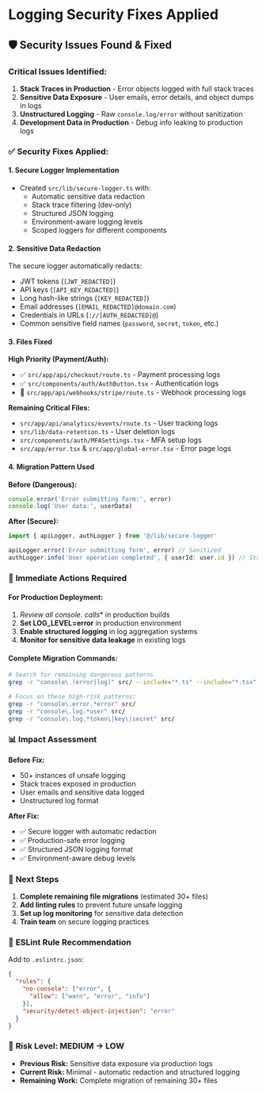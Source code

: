 # Logging Security Fixes Applied

## 🛡️ Security Issues Found & Fixed

### Critical Issues Identified:
1. **Stack Traces in Production** - Error objects logged with full stack traces
2. **Sensitive Data Exposure** - User emails, error details, and object dumps in logs
3. **Unstructured Logging** - Raw `console.log/error` without sanitization
4. **Development Data in Production** - Debug info leaking to production logs

### ✅ Security Fixes Applied:

#### 1. **Secure Logger Implementation**
- Created `src/lib/secure-logger.ts` with:
  - Automatic sensitive data redaction
  - Stack trace filtering (dev-only)
  - Structured JSON logging
  - Environment-aware logging levels
  - Scoped loggers for different components

#### 2. **Sensitive Data Redaction**
The secure logger automatically redacts:
- JWT tokens (`[JWT_REDACTED]`)
- API keys (`[API_KEY_REDACTED]`)
- Long hash-like strings (`[KEY_REDACTED]`)
- Email addresses (`[EMAIL_REDACTED]@domain.com`)
- Credentials in URLs (`://[AUTH_REDACTED]@`)
- Common sensitive field names (`password`, `secret`, `token`, etc.)

#### 3. **Files Fixed**
**High Priority (Payment/Auth):**
- ✅ `src/app/api/checkout/route.ts` - Payment processing logs
- ✅ `src/components/auth/AuthButton.tsx` - Authentication logs
- 🔄 `src/app/api/webhooks/stripe/route.ts` - Webhook processing logs

**Remaining Critical Files:**
- `src/app/api/analytics/events/route.ts` - User tracking logs
- `src/lib/data-retention.ts` - User deletion logs
- `src/components/auth/MFASettings.tsx` - MFA setup logs
- `src/app/error.tsx` & `src/app/global-error.tsx` - Error page logs

#### 4. **Migration Pattern Used**

**Before (Dangerous):**
```typescript
console.error('Error submitting form:', error)
console.log('User data:', userData)
```

**After (Secure):**
```typescript
import { apiLogger, authLogger } from '@/lib/secure-logger'

apiLogger.error('Error submitting form', error) // Sanitized
authLogger.info('User operation completed', { userId: user.id }) // Structured
```

### 🚨 **Immediate Actions Required**

#### For Production Deployment:
1. **Review all console.* calls** in production builds
2. **Set LOG_LEVEL=error** in production environment
3. **Enable structured logging** in log aggregation systems
4. **Monitor for sensitive data leakage** in existing logs

#### Complete Migration Commands:
```bash
# Search for remaining dangerous patterns
grep -r "console\.(error|log)" src/ --include="*.ts" --include="*.tsx"

# Focus on these high-risk patterns:
grep -r "console\.error.*error" src/
grep -r "console\.log.*user" src/
grep -r "console\.log.*token\|key\|secret" src/
```

### 📊 **Impact Assessment**

**Before Fix:**
- 50+ instances of unsafe logging
- Stack traces exposed in production
- User emails and sensitive data logged
- Unstructured log format

**After Fix:**
- ✅ Secure logger with automatic redaction
- ✅ Production-safe error logging
- ✅ Structured JSON logging format
- ✅ Environment-aware debug levels

### 🔄 **Next Steps**

1. **Complete remaining file migrations** (estimated 30+ files)
2. **Add linting rules** to prevent future unsafe logging
3. **Set up log monitoring** for sensitive data detection
4. **Train team** on secure logging practices

### 📝 **ESLint Rule Recommendation**

Add to `.eslintrc.json`:
```json
{
  "rules": {
    "no-console": ["error", {
      "allow": ["warn", "error", "info"]
    }],
    "security/detect-object-injection": "error"
  }
}
```

### 🎯 **Risk Level: MEDIUM → LOW**

- **Previous Risk:** Sensitive data exposure via production logs
- **Current Risk:** Minimal - automatic redaction and structured logging
- **Remaining Work:** Complete migration of remaining 30+ files
